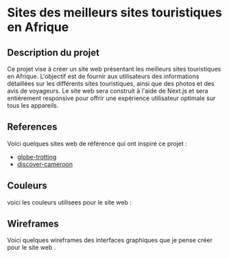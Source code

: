 # Sites des meilleurs sites touristiques en Afrique
## Description du projet 
Ce projet vise à créer un site web présentant les meilleurs sites touristiques en Afrique. L'objectif est de fournir aux utilisateurs des informations détaillées sur les différents sites touristiques, ainsi que des photos et des avis de voyageurs. Le site web sera construit à l'aide de Next.js et sera entièrement responsive pour offrir une expérience utilisateur optimale sur tous les appareils.
## References
 Voici quelques sites web de référence qui ont inspiré ce projet :
 * [globe-trotting](https://www.globe-trotting.com/a-voir-afrique/)
 * [discover-cameroon](https://discover-cameroon.com/)

## Couleurs
voici les couleurs utilisees pour le site web : 

## Wireframes 
Voici quelques wireframes des interfaces graphiques que je pense créer pour le site web .

